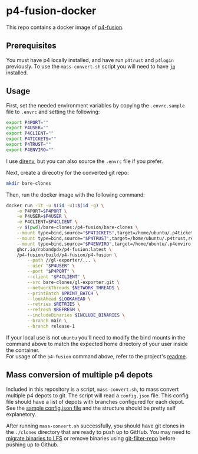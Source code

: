 # p4-fusion-docker

This repo contains a docker image of [p4-fusion](https://github.com/salesforce/p4-fusion). 

## Prerequisites
You must have p4 locally installed, and have run `p4trust` and `p4login` previously. To use the `mass-convert.sh` script you will need to have [`jq`](https://jqlang.org/) installed.

## Usage
First, set the needed environment variables by copying the `.envrc.sample` file to `.envrc` and setting the following:
```bash
export P4PORT=""
export P4USER=""
export P4CLIENT=""
export P4TICKETS=""
export P4TRUST=""
export P4ENVIRO=""
```
I use [direnv](https://direnv.net/), but you can also source the `.envrc` file if you prefer.

Next, create a direcotry for the converted git repo:
```bash
mkdir bare-clones
```

Then, run the docker image with the following command:
```bash
docker run -it -u $(id -u):$(id -g) \
    -e P4PORT=$P4PORT \
    -e P4USER=$P4USER \
    -e P4CLIENT=$P4CLIENT \
    -v $(pwd)/bare-clones:/p4-fusion/bare-clones \
    --mount type=bind,source="$P4TICKETS",target=/home/ubuntu/.p4tickets,readonly \
    --mount type=bind,source="$P4TRUST",target=/home/ubuntu/.p4trust,readonly \
    --mount type=bind,source="$P4ENVIRO",target=/home/ubuntu/.p4enviro,readonly \
    ghcr.io/robandpdx/p4-fusion:latest \
    /p4-fusion/build/p4-fusion/p4-fusion \
        --path //gl-exporter/... \
        --user "$P4USER" \
        --port "$P4PORT" \
        --client "$P4CLIENT" \
        --src bare-clones/gl-exporter.git \
        --networkThreads $NETWORK_THREADS \
        --printBatch $PRINT_BATCH \
        --lookAhead $LOOKAHEAD \
        --retries $RETRIES \
        --refresh $REFRESH \
        --includeBinaries $INCLUDE_BINARIES \
        --branch main \
        --branch release-1
```
If your local use is not `ubuntu` you'll need to modify the bind mounts in the command above to match the expected home directory of your user inside the container.  
For usage of the `p4-fusion` command above, refer to the project's [readme](https://github.com/salesforce/p4-fusion).

## Mass conversion of multiple p4 depots
Included in this repository is a script, `mass-convert.sh`, to mass convert multiple p4 depots to git. The script will read a `config.json` file. This config file should have a list of depots with branches configured for each depot. See the [sample config.json file](./config.json.sample) and the structure should be pretty self explanetory.  

After running `mass-convert.sh` successfully, you should have git clones in the `./clones` directory that are ready to push up to GitHub. You may need to [migrate binaries to LFS](https://gist.github.com/robandpdx/276a3f4d77f5a92c84562ab3f49051cd) or remove binaries using [git-filter-repo](https://github.com/newren/git-filter-repo) before pushing up to Github.  
